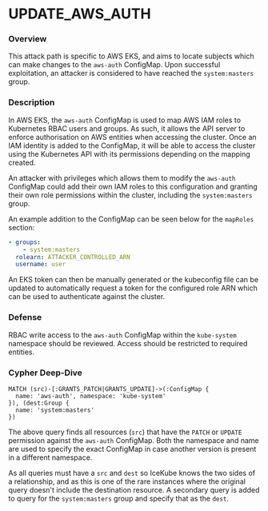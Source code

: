 # UPDATE_AWS_AUTH

### Overview

This attack path is specific to AWS EKS, and aims to locate subjects which can make changes to the `aws-auth` ConfigMap. Upon successful exploitation, an attacker is considered to have reached the `system:masters` group.

### Description

In AWS EKS, the `aws-auth` ConfigMap is used to map AWS IAM roles to Kubernetes RBAC users and groups. As such, it allows the API server to enforce authorisation on AWS entities when accessing the cluster. Once an IAM identity is added to the ConfigMap, it will be able to access the cluster using the Kubernetes API with its permissions depending on the mapping created.

An attacker with privileges which allows them to modify the `aws-auth` ConfigMap could add their own IAM roles to this configuration and granting their own role permissions within the cluster, including the `system:masters` group.

An example addition to the ConfigMap can be seen below for the `mapRoles` section:

```yaml
- groups:
    - system:masters
  rolearn: ATTACKER_CONTROLLED_ARN
  username: user
```

An EKS token can then be manually generated or the kubeconfig file can be updated to automatically request a token for the configured role ARN which can be used to authenticate against the cluster. 

### Defense

RBAC write access to the `aws-auth` ConfigMap within the `kube-system` namespace should be reviewed. Access should be restricted to required entities. 

### Cypher Deep-Dive

```cypher
MATCH (src)-[:GRANTS_PATCH|GRANTS_UPDATE]->(:ConfigMap {
  name: 'aws-auth', namespace: 'kube-system'
}), (dest:Group {
  name: 'system:masters'
})
```

The above query finds all resources (`src`) that have the `PATCH` or `UPDATE` permission against the `aws-auth` ConfigMap. Both the namespace and name are used to specify the exact ConfigMap in case another version is present in a different namespace. 

As all queries must have a `src` and `dest` so IceKube knows the two sides of a relationship, and as this is one of the rare instances where the original query doesn't include the destination resource. A secondary query is added to query for the `system:masters` group and specify that as the `dest`.
